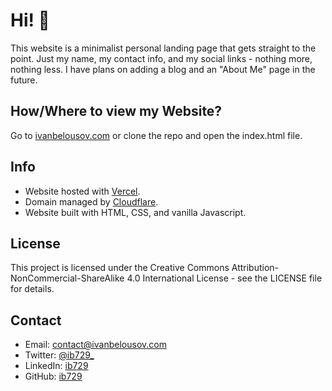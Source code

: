 # Hi! 👋

This website is a minimalist personal landing page that gets straight to the point. Just my name, my contact info, and my social links - nothing more, nothing less. I have plans on adding a blog and an "About Me" page in the future.

## How/Where to view my Website?

Go to [ivanbelousov.com](https://ivanbelousov.com) or clone the repo and open the index.html file.

## Info

- Website hosted with [Vercel](https://vercel.com/).
- Domain managed by [Cloudflare](https://cloudflare.com).
- Website built with HTML, CSS, and vanilla Javascript.

## License

This project is licensed under the Creative Commons Attribution-NonCommercial-ShareAlike 4.0 International License - see the LICENSE file for details.

## Contact

- Email: contact@ivanbelousov.com
- Twitter: [@ib729_](https://x.com/ib729_)
- LinkedIn: [ib729](https://www.linkedin.com/in/ib729/)
- GitHub: [ib729](https://github.com/ib729)

